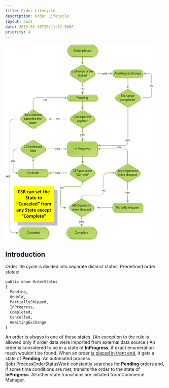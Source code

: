 ```yaml
---
title: Order Lifecycle
description: Order Lifecycle
layout: docs
date: 2015-03-18T20:11:12.560Z
priority: 4
---
```

<img src="../../../assets/images/docs/Orderstates.png" />

## Introduction

Order life cycle is divided into separate distinct states. Predefined order states:

```
public enum OrderStatus
{
  Pending,
  OnHold,
  PartiallyShipped,
  InProgress,
  Completed,
  Cancelled,
  AwaitingExchange
}
```

An order is always in one of these states. (An exception to the rule is allowed only if order data were imported from external data source.) An order is considered to be in a state of **InProgress**, if exact enumeration mach wouldn't be found. When an order [is placed in front end](docs/vc113devguide/working-with-orders/order-lifecycle/creating-an-order-in-frontend), it gets a state of **Pending**. An automated process (job) ProcessOrderStatusWork constantly searches for **Pending** orders and, if some time conditions are met, transits the order to the state of **InProgress**. All other state transitions are initiated from Commerce Manager.